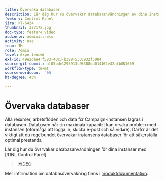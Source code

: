 ```yaml
---
title: Övervaka databaser
description: Lär dig hur du övervakar databasanvändningen av dina instanser.
feature: Control Panel
jira: KT-6434
thumbnail: 327175.jpg
doc-type: feature video
audience: administrator
activity: use
team: TM
role: Admin
level: Experienced
exl-id: 49e2dae4-f583-40c3-b388-5333932f5084
source-git-commit: af05bde1295913c93388dd014462e32afb081669
workflow-type: tm+mt
source-wordcount: '95'
ht-degree: 43%

---
```


# Övervaka databaser

Alla resurser, arbetsflöden och data för Campaign-instansen lagras i databasen. Databasen når sin maximala kapacitet kan orsaka problem med instansen (oförmåga att logga in, skicka e-post och så vidare). Därför är det viktigt att du regelbundet övervakar instansens databaser för att säkerställa optimal prestanda.

Lär dig hur du övervakar databasanvändningen för dina instanser med [!DNL Control Panel].

>[!VIDEO](https://video.tv.adobe.com/v/327175?quality=12&learn=0n)

Mer information om databasövervakning finns i [produktdokumentation](https://experienceleague.adobe.com/docs/control-panel/using/performance-monitoring/database-monitoring/database-monitoring.html?lang=en).
